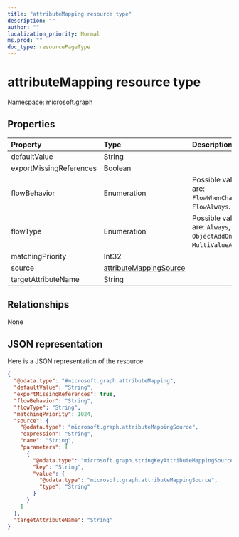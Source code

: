```yaml
---
title: "attributeMapping resource type"
description: ""
author: ""
localization_priority: Normal
ms.prod: ""
doc_type: resourcePageType
---
```


# attributeMapping resource type


Namespace: microsoft.graph



## Properties
|Property|Type|Description|
|:---|:---|:---|
|defaultValue|String||
|exportMissingReferences|Boolean||
|flowBehavior|Enumeration| Possible values are: `FlowWhenChanged`, `FlowAlways`.|
|flowType|Enumeration| Possible values are: `Always`, `ObjectAddOnly`, `MultiValueAddOnly`.|
|matchingPriority|Int32||
|source|[attributeMappingSource](../resources/attributemappingsource.md)||
|targetAttributeName|String||

## Relationships
None

## JSON representation
Here is a JSON representation of the resource.
<!-- {
  "blockType": "resource",
  "@odata.type": "microsoft.graph.attributeMapping"
}
-->
``` json
{
  "@odata.type": "#microsoft.graph.attributeMapping",
  "defaultValue": "String",
  "exportMissingReferences": true,
  "flowBehavior": "String",
  "flowType": "String",
  "matchingPriority": 1024,
  "source": {
    "@odata.type": "microsoft.graph.attributeMappingSource",
    "expression": "String",
    "name": "String",
    "parameters": [
      {
        "@odata.type": "microsoft.graph.stringKeyAttributeMappingSourceValuePair",
        "key": "String",
        "value": {
          "@odata.type": "microsoft.graph.attributeMappingSource",
          "type": "String"
        }
      }
    ]
  },
  "targetAttributeName": "String"
}
```

